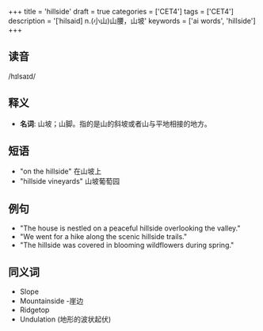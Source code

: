 +++
title = 'hillside'
draft = true
categories = ['CET4']
tags = ['CET4']
description = '[ˈhilsaid] n.(小山)山腰，山坡'
keywords = ['ai words', 'hillside']
+++

## 读音
/hɪlsaɪd/

## 释义
- **名词**: 山坡；山脚。指的是山的斜坡或者山与平地相接的地方。

## 短语
- "on the hillside" 在山坡上
- "hillside vineyards" 山坡葡萄园

## 例句
- "The house is nestled on a peaceful hillside overlooking the valley."
- "We went for a hike along the scenic hillside trails."
- "The hillside was covered in blooming wildflowers during spring."

## 同义词
- Slope
- Mountainside
-崖边
- Ridgetop
- Undulation (地形的波状起伏)
